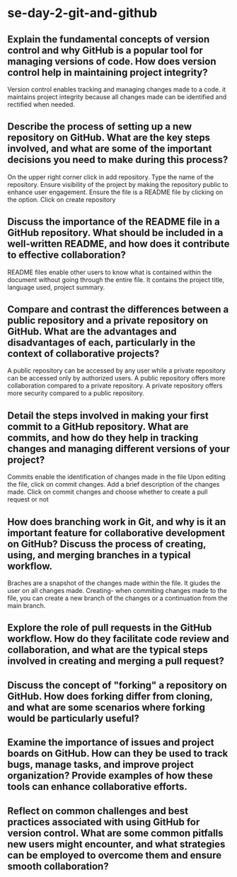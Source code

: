 # se-day-2-git-and-github
## Explain the fundamental concepts of version control and why GitHub is a popular tool for managing versions of code. How does version control help in maintaining project integrity?
Version control enables tracking and managing changes made to a code. it maintains project integrity because all changes made can be identified and rectified when needed.
## Describe the process of setting up a new repository on GitHub. What are the key steps involved, and what are some of the important decisions you need to make during this process?
On the upper right corner click in add repository.
Type the name of the repository.
Ensure visibility of the project by making the repository public to enhance user engagement.
Ensure the file is a README file by clicking on the option.
Click on create repository
## Discuss the importance of the README file in a GitHub repository. What should be included in a well-written README, and how does it contribute to effective collaboration?
README files enable other users to know what is contained within the document without going through the entire file.
It contains the project title, language used, project summary.
## Compare and contrast the differences between a public repository and a private repository on GitHub. What are the advantages and disadvantages of each, particularly in the context of collaborative projects?
A public repository can be accessed by any user while a private repository can be accessed only by authorized users.
A public repository offers more collaboration compared to a private repository.
A private repository offers more security compared to a public repository.
## Detail the steps involved in making your first commit to a GitHub repository. What are commits, and how do they help in tracking changes and managing different versions of your project?
Commits enable the identification of changes made in the file
Upon editing the file, click on commit changes.
Add a brief description of the changes made.
Click on commit changes and choose whether to create a pull request or not
## How does branching work in Git, and why is it an important feature for collaborative development on GitHub? Discuss the process of creating, using, and merging branches in a typical workflow.
Braches are a snapshot of the changes made within the file. It giudes the user on all changes made.
Creating- when commiting changes made to the file, you can create a new branch of the changes or a continuation from the main branch.

## Explore the role of pull requests in the GitHub workflow. How do they facilitate code review and collaboration, and what are the typical steps involved in creating and merging a pull request?

## Discuss the concept of "forking" a repository on GitHub. How does forking differ from cloning, and what are some scenarios where forking would be particularly useful?

## Examine the importance of issues and project boards on GitHub. How can they be used to track bugs, manage tasks, and improve project organization? Provide examples of how these tools can enhance collaborative efforts.

## Reflect on common challenges and best practices associated with using GitHub for version control. What are some common pitfalls new users might encounter, and what strategies can be employed to overcome them and ensure smooth collaboration?
